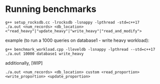 # Running benchmarks

```
g++ setup_rocksdb.cc -lrocksdb -lsnappy -lpthread -std=c++17
./a.out <num_records> <db_location> <"read_heavy"|"update_heavy"|"write_heavy"|"read_and_modify">
```

example (to run a 1000 queries on database1 - write heavy workload):
```
g++ benchmark_workload.cpp -lleveldb -lsnappy -lpthread --std=c++17
./a.out 10000 database1 write_heavy
```

additionally, [WIP]

```
./a.out <num_records> <db_location> custom <read_proportion> <write_proportion> <update_proportion>
```
